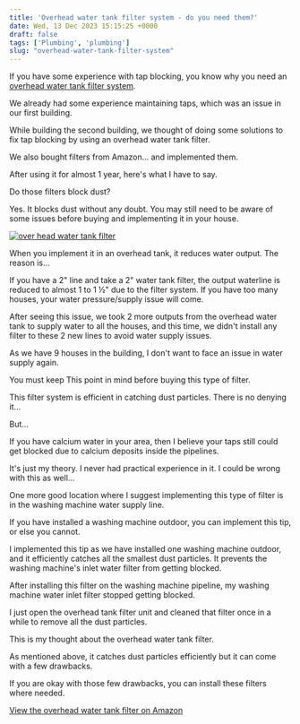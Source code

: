 ```yaml
---
title: 'Overhead water tank filter system - do you need them?'
date: Wed, 13 Dec 2023 15:15:25 +0000
draft: false
tags: ['Plumbing', 'plumbing']
slug: "overhead-water-tank-filter-system"
---
```


If you have some experience with tap blocking, you know why you need an [overhead water tank filter system](https://www.amazon.in/s?k=overhead+water+tank+filter&linkCode=ll2&tag=newsite0003-21&linkId=441326aca9d3c87137ab0328307b8410&language=en_IN&ref_=as_li_ss_tl).

We already had some experience maintaining taps, which was an issue in our first building.

While building the second building, we thought of doing some solutions to fix tap blocking by using an overhead water tank filter.

We also bought filters from Amazon… and implemented them.

After using it for almost 1 year, here's what I have to say.

Do those filters block dust?

Yes. It blocks dust without any doubt. You may still need to be aware of some issues before buying and implementing it in your house.

[![over head water tank filter](/images/2023/12/overhead-watertank-filter.jpg)](https://www.amazon.in/gp/product/B08MTTPF39?&linkCode=ll1&tag=newsite0003-21&linkId=dec61a3812781e60c516762605ff134d&language=en_IN&ref_=as_li_ss_tl "over head water tank filter")

When you implement it in an overhead tank, it reduces water output. The reason is…

If you have a 2" line and take a 2" water tank filter, the output waterline is reduced to almost 1 to 1 ½" due to the filter system. If you have too many houses, your water pressure/supply issue will come.

After seeing this issue, we took 2 more outputs from the overhead water tank to supply water to all the houses, and this time, we didn't install any filter to these 2 new lines to avoid water supply issues.

As we have 9 houses in the building, I don't want to face an issue in water supply again.

You must keep This point in mind before buying this type of filter.

This filter system is efficient in catching dust particles. There is no denying it…

But…

If you have calcium water in your area, then I believe your taps still could get blocked due to calcium deposits inside the pipelines.

It's just my theory. I never had practical experience in it. I could be wrong with this as well…

One more good location where I suggest implementing this type of filter is in the washing machine water supply line.

If you have installed a washing machine outdoor, you can implement this tip, or else you cannot.

I implemented this tip as we have installed one washing machine outdoor, and it efficiently catches all the smallest dust particles. It prevents the washing machine's inlet water filter from getting blocked.

After installing this filter on the washing machine pipeline, my washing machine water inlet filter stopped getting blocked.

I just open the overhead tank filter unit and cleaned that filter once in a while to remove all the dust particles.

This is my thought about the overhead water tank filter.

As mentioned above, it catches dust particles efficiently but it can come with a few drawbacks.

If you are okay with those few drawbacks, you can install these filters where needed.

[View the overhead water tank filter on Amazon](https://www.amazon.in/s?k=overhead+water+tank+filter&linkCode=ll2&tag=newsite0003-21&linkId=441326aca9d3c87137ab0328307b8410&language=en_IN&ref_=as_li_ss_tl)